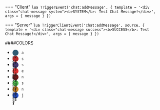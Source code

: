 === "Client"
    ``` lua
    TriggerEvent('chat:addMessage', {
        template = '<div class="chat-message system"><b>SYSTEM</b>: Test Chat Message!</div>',
        args = { message }
    })
    ```

=== "Server"
    ```lua
    TriggerClientEvent('chat:addMessage', source, {
        template = '<div class="chat-message success"><b>SUCCESS</b>: Test Chat Message!</div>',
        args = { message }
    })
    ```

####COLORS
<ul>
    <li style= "width: 20px; height: 20px; border: none; border-radius: 50%; background-color: rgb(47, 92, 115);"> <code style="margin-left: 30px; word-break: normal;">advert</code> </li>
    <li style= "width: 20px; height: 20px; border: none; border-radius: 50%; background-color: rgb(184, 41, 41);"> <code style="margin-left: 30px; word-break: normal;">server</code> </li>
    <li style= "width: 20px; height: 20px; border: none; border-radius: 50%; background-color: rgb(67, 57, 111);"> <code style="margin-left: 30px; word-break: normal;">system</code> </li>
    <li style= "width: 20px; height: 20px; border: none; border-radius: 50%; background-color: rgb(224, 50, 50);"> <code style="margin-left: 30px; word-break: normal;">emergency</code> </li>
    <li style= "width: 20px; height: 20px; border: none; border-radius: 50%; background-color: rgb(112, 25, 25);"> <code style="margin-left: 30px; word-break: normal;">nonemergency</code> </li>
    <li style= "width: 20px; height: 20px; border: none; border-radius: 50%; background-color: rgb(77, 189, 77);"> <code style="margin-left: 30px; word-break: normal;">success</code> </li>
    <li style= "width: 20px; height: 20px; border: none; border-radius: 50%; background-color: rgb(201, 130, 38);"> <code style="margin-left: 30px; word-break: normal;">number</code> </li>
    <li style= "width: 20px; height: 20px; border: none; border-radius: 50%; background-color: rgb(38, 81, 201);"> <code style="margin-left: 30px; word-break: normal;">jail</code> </li>
</ul>